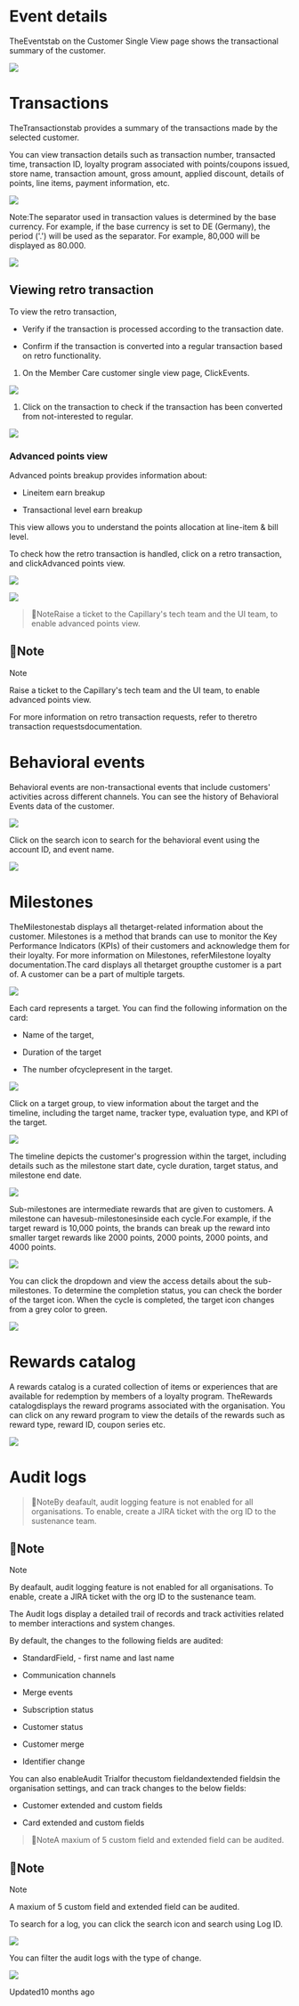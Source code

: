 # Event details

TheEventstab on the Customer Single View page shows the transactional summary of the customer.

![](https://files.readme.io/10e30c5-Events_overview.png)

# Transactions

TheTransactionstab provides a summary of the transactions made by the selected customer.

You can view transaction details such as transaction number, transacted time, transaction ID, loyalty program associated with points/coupons issued, store name, transaction amount, gross amount, applied discount, details of points, line items, payment information, etc.

![](https://files.readme.io/ca82183-transactions.png)

Note:The separator used in transaction values is determined by the base currency. For example, if the base currency is set to DE (Germany), the period ('.') will be used as the separator. For example, 80,000 will be displayed as 80.000.

![](https://files.readme.io/29834eb-Separator.png)

## Viewing retro transaction

To view the retro transaction,

- Verify if the transaction is processed according to the transaction date.

- Confirm if the transaction is converted into a regular transaction based on retro functionality.

1. On the Member Care customer single view page, ClickEvents.

![](https://files.readme.io/242717e-image.png)

1. Click on the transaction to check if the transaction has been converted from not-interested to regular.

![](https://files.readme.io/5cf6505-Screenshot_2023-04-18_at_5.40.50_PM.png)

### Advanced points view

Advanced points breakup provides information about:

- Lineitem earn breakup

- Transactional level earn breakup

This view allows you to understand the points allocation at line-item & bill level.

To check how the retro transaction is handled, click on a retro transaction, and clickAdvanced points view.

![](https://files.readme.io/f2c1133-Screenshot_2023-04-18_at_5.29.43_PM.png)

![](https://files.readme.io/a2a5900-image.png)

> 📘NoteRaise a ticket to the Capillary's tech team and the UI team, to enable advanced points view.

## 📘Note

Note

Raise a ticket to the Capillary's tech team and the UI team, to enable advanced points view.

For more information on retro transaction requests, refer to theretro transaction requestsdocumentation.

# Behavioral events

Behavioral events are non-transactional events that include customers' activities across different channels. You can see the history of Behavioral Events data of the customer.

![](https://files.readme.io/7fdc3e5-Behavioral_events.png)

Click on the search icon to search for the behavioral event using the account ID, and event name.

![](https://files.readme.io/9887f77-Search_beh_events.gif)

# Milestones

TheMilestonestab displays all thetarget-related information about the customer. Milestones is a method that brands can use to monitor the Key Performance Indicators (KPIs) of their customers and acknowledge them for their loyalty. For more information on Milestones, referMilestone loyalty documentation.The card displays all thetarget groupthe customer is a part of. A customer can be a part of multiple targets.

![](https://files.readme.io/11170cb-milestones.png)

Each card represents a target. You can find the following information on the card:

- Name of the target,

- Duration of the target

- The number ofcyclepresent in the target.

![](https://files.readme.io/1900b25-Screenshot_2023-05-26_at_5.37.23_PM.png)

Click on a target group, to view information about the target and the timeline, including the target name, tracker type, evaluation type, and KPI of the target.

![](https://files.readme.io/4fc7aeb-information.png)

The timeline depicts the customer's progression within the target, including details such as the milestone start date, cycle duration, target status, and milestone end date.

![](https://files.readme.io/943ca37-time.png)

Sub-milestones are intermediate rewards that are given to customers. A milestone can havesub-milestonesinside each cycle.For example, if the target reward is 10,000 points, the brands can break up the reward into smaller target rewards like 2000 points, 2000 points, 2000 points, and 4000 points.

![](https://files.readme.io/93d56d6-subtarget.gif)

You can click the dropdown and view the access details about the sub-milestones. To determine the completion status, you can check the border of the target icon. When the cycle is completed, the target icon changes from a grey color to green.

![](https://files.readme.io/3d8c122-status.gif)

# Rewards catalog

A rewards catalog is a curated collection of items or experiences that are available for redemption by members of a loyalty program. TheRewards catalogdisplays the reward programs associated with the organisation. You can click on any reward program to view the details of the rewards such as reward type, reward ID, coupon series etc.

![](https://files.readme.io/b2bffbb-rewards_cata.png)

# Audit logs

> 🚧NoteBy deafault, audit logging feature is not enabled for all organisations. To enable, create a JIRA ticket with the org ID to the sustenance team.

## 🚧Note

Note

By deafault, audit logging feature is not enabled for all organisations. To enable, create a JIRA ticket with the org ID to the sustenance team.

The Audit logs display a detailed trail of records and track activities related to member interactions and system changes.

By default, the changes to the following fields are audited:

- StandardField, - first name and last name

- Communication channels

- Merge events

- Subscription status

- Customer status

- Customer merge

- Identifier change

You can also enableAudit Trialfor thecustom fieldandextended fieldsin the organisation settings, and can track changes to the below fields:

- Customer extended and custom fields

- Card extended and custom fields

> 📘NoteA maxium of 5 custom field and extended field can be audited.

## 📘Note

Note

A maxium of 5 custom field and extended field can be audited.

To search for a log, you can click the search icon and search using Log ID.

![](https://files.readme.io/f42ca3a-Audit_log.png)

You can filter the audit logs with the type of change.

![](https://files.readme.io/7b0592b-Filter_result.png)

Updated10 months ago